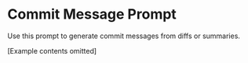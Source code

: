 # Commit Message Prompt

Use this prompt to generate commit messages from diffs or summaries.

[Example contents omitted]
